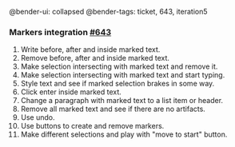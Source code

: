 @bender-ui: collapsed
@bender-tags: ticket, 643, iteration5

### Markers integration [#643](https://github.com/ckeditor/ckeditor5-engine/issues/643)

1. Write before, after and inside marked text.
2. Remove before, after and inside marked text.
3. Make selection intersecting with marked text and remove it.
4. Make selection intersecting with marked text and start typing.
5. Style text and see if marked selection brakes in some way.
6. Click enter inside marked text.
7. Change a paragraph with marked text to a list item or header.
8. Remove all marked text and see if there are no artifacts.
9. Use undo.
10. Use buttons to create and remove markers.
11. Make different selections and play with "move to start" button.
